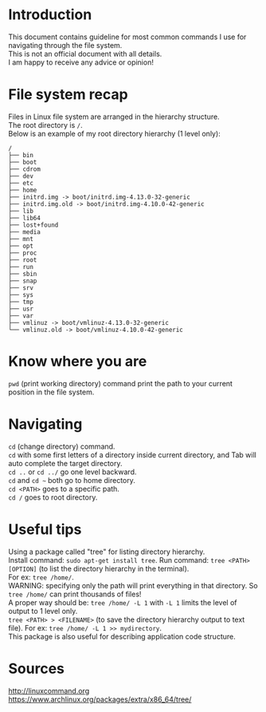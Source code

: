 # Introduction  
This document contains guideline for most common commands I use for navigating through the file system.  
This is not an official document with all details.  
I am happy to receive any advice or opinion!  

# File system recap  
Files in Linux file system are arranged in the hierarchy structure.  
The root directory is `/`.  
Below is an example of my root directory hierarchy (1 level only):  
```
/
├── bin
├── boot
├── cdrom
├── dev
├── etc
├── home
├── initrd.img -> boot/initrd.img-4.13.0-32-generic
├── initrd.img.old -> boot/initrd.img-4.10.0-42-generic
├── lib
├── lib64
├── lost+found
├── media
├── mnt
├── opt
├── proc
├── root
├── run
├── sbin
├── snap
├── srv
├── sys
├── tmp
├── usr
├── var
├── vmlinuz -> boot/vmlinuz-4.13.0-32-generic
└── vmlinuz.old -> boot/vmlinuz-4.10.0-42-generic
```

# Know where you are  
`pwd` (print working directory) command print the path to your current position in the file system.  

# Navigating  
`cd` (change directory) command.  
`cd` with some first letters of a directory inside current directory, and Tab will auto complete the target directory.  
`cd ..` or `cd ../` go one level backward.  
`cd` and `cd ~` both go to home directory.  
`cd <PATH>` goes to a specific path.  
`cd /` goes to root directory.  

# Useful tips  
Using a package called "tree" for listing directory hierarchy.  
Install command: `sudo apt-get install tree`.
Run command:
`tree <PATH> [OPTION]` (to list the directory hierarchy in the terminal).   
For ex: `tree /home/`.  
WARNING: specifying only the path will print everything in that directory. So `tree /home/` can print thousands of files!  
A proper way should be: `tree /home/ -L 1` with `-L 1` limits the level of output to 1 level only.  
`tree <PATH> > <FILENAME>` (to save the directory hierarchy output to text file).
For ex: `tree /home/ -L 1 >> mydirectory`.  
This package is also useful for describing application code structure.  

# Sources  
http://linuxcommand.org  
https://www.archlinux.org/packages/extra/x86_64/tree/  
